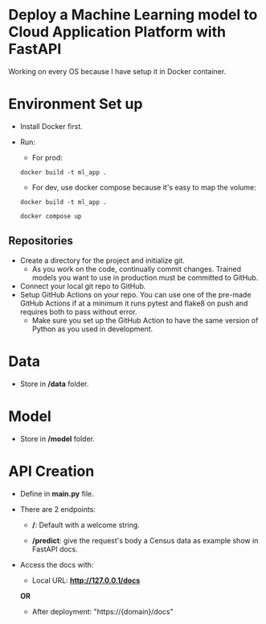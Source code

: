 # **Deploy a Machine Learning model to Cloud Application Platform with FastAPI**

Working on every OS because I have setup it in Docker container.

# Environment Set up

- Install Docker first.

- Run:

  - For prod:

  ```
  docker build -t ml_app .
  ```

  - For dev, use docker compose because it's easy to map the volume:

  ```
  docker build -t ml_app .

  docker compose up
  ```

## Repositories

- Create a directory for the project and initialize git.
  - As you work on the code, continually commit changes. Trained models you want to use in production must be committed to GitHub.
- Connect your local git repo to GitHub.
- Setup GitHub Actions on your repo. You can use one of the pre-made GitHub Actions if at a minimum it runs pytest and flake8 on push and requires both to pass without error.
  - Make sure you set up the GitHub Action to have the same version of Python as you used in development.

# Data

- Store in **/data** folder.

# Model

- Store in **/model** folder.

# API Creation

- Define in **main.py** file.

- There are 2 endpoints:

  - **/**: Default with a welcome string.

  - **/predict**: give the request's body a Census data as example show in FastAPI docs.

- Access the docs with:

  - Local URL: **http://127.0.0.1/docs**

  **OR**

  - After deployment: "https://{domain}/docs"
